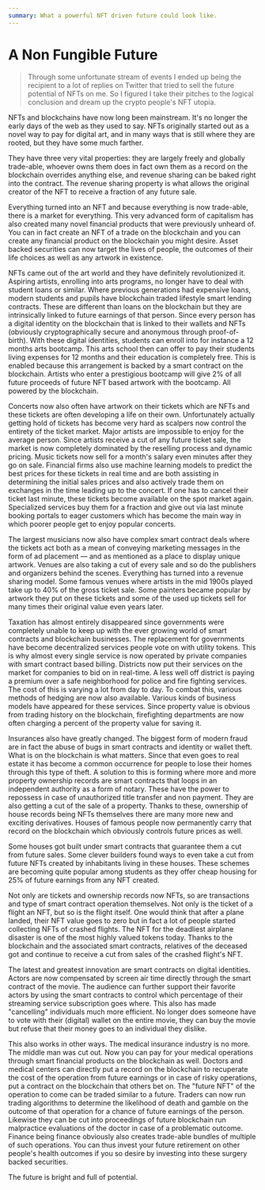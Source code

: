 ```yaml
---
summary: What a powerful NFT driven future could look like.
---
```


# A Non Fungible Future

> Through some unfortunate stream of events I ended up being the recipient
to a lot of replies on Twitter that tried to sell the future potential
of NFTs on me.  So I figured I take their pitches to the logical
conclusion and dream up the crypto people's NFT utopia.
>

NFTs and blockchains have now long been mainstream.  It's no longer the
early days of the web as they used to say.  NFTs originally started out as
a novel way to pay for digital art, and in many ways that is still where
they are rooted, but they have some much farther.

They have three very vital properties: they are largely freely and
globally trade-able, whoever owns them does in fact own them as a record
on the blockchain overrides anything else, and revenue sharing can be
baked right into the contract.  The revenue sharing property is what
allows the original creator of the NFT to receive a fraction of any future
sale.

Everything turned into an NFT and because everything is now trade-able,
there is a market for everything.  This very advanced form of capitalism
has also created many novel financial products that were previously
unheard of.  You can in fact create an NFT of a trade on the blockchain
and you can create any financial product on the blockchain you might
desire.  Asset backed securities can now target the lives of people, the
outcomes of their life choices as well as any artwork in existence.

NFTs came out of the art world and they have definitely revolutionized it.
Aspiring artists, enrolling into arts programs, no longer have to deal with
student loans or similar.  Where previous generations had expensive loans,
modern students and pupils have blockchain traded lifestyle smart lending
contracts.  These are different than loans on the blockchain but they are
intrinsically linked to future earnings of that person.  Since every person
has a digital identity on the blockchain that is linked to their wallets and
NFTs (obviously cryptographically secure and anonymous through
proof-of-birth).  With these digital identities, students can enroll into
for instance a 12 months arts bootcamp.  This arts school then can offer to
pay their students living expenses for 12 months and their education is
completely free.  This is enabled because this arrangement is backed by a
smart contract on the blockchain.  Artists who enter a prestigious bootcamp
will give 2% of all future proceeds of future NFT based artwork with the
bootcamp.  All powered by the blockchain.

Concerts now also often have artwork on their tickets which are NFTs and
these tickets are often developing a life on their own.  Unfortunately
actually getting hold of tickets has become very hard as scalpers now
control the entirety of the ticket market.  Major artists are impossible
to enjoy for the average person.  Since artists receive a cut of any
future ticket sale, the market is now completely dominated by the
reselling process and dynamic pricing.  Music tickets now sell for a
month's salary even minutes after they go on sale.  Financial firms also
use machine learning models to predict the best prices for these tickets
in real time and are both assisting in determining the initial sales prices
and also actively trade them on exchanges in the time leading up to the
concert.  If one has to cancel their ticket last minute, these tickets
become available on the spot market again.  Specialized services buy
them for a fraction and give out via last minute booking portals to eager
customers which has become the main way in which poorer people get to
enjoy popular concerts.

The largest musicians now also have complex smart contract deals where the
tickets act both as a mean of conveying marketing messages in the form of
ad placement — and as mentioned as a place to display unique artwork.
Venues are also taking a cut of every sale and so do the publishers and
organizers behind the scenes.  Everything has turned into a revenue
sharing model.  Some famous venues where artists in the mid 1900s played
take up to 40% of the gross ticket sale.  Some painters became popular by
artwork they put on these tickets and some of the used up tickets sell
for many times their original value even years later.

Taxation has almost entirely disappeared since governments were
completely unable to keep up with the ever growing world of smart
contracts and blockchain businesses.  The replacement for governments
have become decentralized services people vote on with utility tokens.
This is why almost every single service is now operated by private
companies with smart contract based billing.  Districts now put their
services on the market for companies to bid on in real-time.  A less well
off district is paying a premium over a safe neighborhood for police and
fire fighting services.  The cost of this is varying a lot from day to day.
To combat this, various methods of hedging are now also available.
Various kinds of business models have appeared for these services.  Since
property value is obvious from trading history on the blockchain,
firefighting departments are now often charging a percent of the property
value for saving it.

Insurances also have greatly changed.  The biggest form of modern fraud are
in fact the abuse of bugs in smart contracts and identity or wallet theft.
What is on the blockchain is what matters.  Since that even goes to real
estate it has become a common occurrence for people to lose their homes
through this type of theft.  A solution to this is forming where more and
more property ownership records are smart contracts that loops in an
independent authority as a form of notary.  These have the power to repossess
in case of unauthorized title transfer and non payment.  They are also
getting a cut of the sale of a property.  Thanks to these, ownership of
house records being NFTs themselves there are many more new and exciting
derivatives.  Houses of famous people now permanently carry that record
on the blockchain which obviously controls future prices as well.

Some houses got built under smart contracts that guarantee them a cut from
future sales.  Some clever builders found ways to even take a cut from
future NFTs created by inhabitants living in these houses.  These schemes
are becoming quite popular among students as they offer cheap housing for
25% of future earnings from any NFT created.

Not only are tickets and ownership records now NFTs, so are transactions
and type of smart contract operation themselves.  Not only is the ticket
of a flight an NFT, but so is the flight itself.  One would think that
after a plane landed, their NFT value goes to zero but in fact a lot of
people started collecting NFTs of crashed flights.  The NFT for the
deadliest airplane disaster is one of the most highly valued tokens today.
Thanks to the blockchain and the associated smart contracts, relatives of
the deceased got and continue to receive a cut from sales of the crashed
flight's NFT.

The latest and greatest innovation are smart contracts on digital
identities.  Actors are now compensated by screen air time directly
through the smart contract of the movie.  The audience can further support
their favorite actors by using the smart contracts to control which
percentage of their streaming service subscription goes where.  This also
has made "cancelling" individuals much more efficient.  No longer does
someone have to vote with their (digital) wallet on the entire movie, they
can buy the movie but refuse that their money goes to an individual they
dislike.

This also works in other ways.  The medical insurance industry is no more.
The middle man was cut out.  Now you can pay for your medical operations
through smart financial products on the blockchain as well.  Doctors and
medical centers can directly put a record on the blockchain to recuperate
the cost of the operation from future earnings or in case of risky
operations, put a contract on the blockchain that others bet on.  The
"future NFT" of the operation to come can be traded similar to a future.
Traders can now run trading algorithms to determine the likelihood of
death and gamble on the outcome of that operation for a chance of future
earnings of the person.  Likewise they can be cut into proceedings of
future blockchain run malpractice evaluations of the doctor in case of a
problematic outcome.  Finance being finance obviously also creates
trade-able bundles of multiple of such operations.  You can thus invest
your future retirement on other people's health outcomes if you so desire
by investing into these surgery backed securities.

The future is bright and full of potential.
